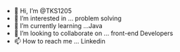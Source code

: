 - 👋 Hi, I’m @TKS1205
- 👀 I’m interested in ... problem solving
- 🌱 I’m currently learning ...Java
- 💞️ I’m looking to collaborate on ... front-end Developers
- 📫 How to reach me ... Linkedin

<!---
TKS1205/TKS1205 is a ✨ special ✨ repository because its `README.md` (this file) appears on your GitHub profile.
You can click the Preview link to take a look at your changes.
--->
